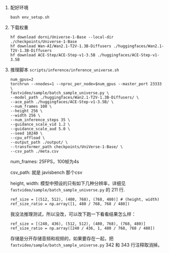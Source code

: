 1. 配好环境
    ```
    bash env_setup.sh
    ```
 
2. 下载权重
    ```
    hf download dorni/Universe-1-Base --local-dir ./checkpoints/Universe-1-Base
    hf download Wan-AI/Wan2.1-T2V-1.3B-Diffusers ./huggingfaces/Wan2.1-T2V-1.3B-Diffusers
    hf download ACE-Step/ACE-Step-v1-3.5B ./huggingfaces/ACE-Step-v1-3.5B
    ```

3. 推理脚本 `scripts/inference/inference_universe.sh` 

    ```
    num_gpus=2
    torchrun --nnodes=1 --nproc_per_node=$num_gpus --master_port 23333 \
    fastvideo/sample/batch_sample_universe.py \
    --model_path ./huggingfaces/Wan2.1-T2V-1.3B-Diffusers/ \
    --ace_path ./huggingfaces/ACE-Step-v1-3.5B/ \
    --num_frames 100 \
    --height 256 \
    --width 256 \
    --num_inference_steps 35 \
    --guidance_scale_vid 1.2 \
    --guidance_scale_aud 5.0 \
    --seed 10240 \
    --cpu_offload \
    --output_path ./output/ \
    --transformer_path checkpoints/UniVerse-1-Base/ \
    --csv_path ./meta.csv
    ```

    num_frames: 25FPS，100帧为4s

    csv_path: 就是 javisbench 那个csv

    height, width: 模型中预设的只有如下几种分辨率，详细见 `fastvideo/sample/batch_sample_universe.py` 的 211 行.

    ```
    ref_size = [(512, 512), (480, 768), (768, 480)] # (height, width)
    ref_size_ratio = np.array([1, 480 / 768, 768 / 480])
    ```

    我没法推理测试，所以没改，可以改下跑一下看看结果怎么样：
    ```
    ref_size = [(240, 436), (512, 512), (480, 768), (768, 480)]
    ref_size_ratio = np.array([240 / 436, 1, 480 / 768, 768 / 480])
    ```

    存储是分开存储音频和视频的，如果要存在一起，把 `fastvideo/sample/batch_sample_universe.py` 342 和 343 行注释取消掉。

    